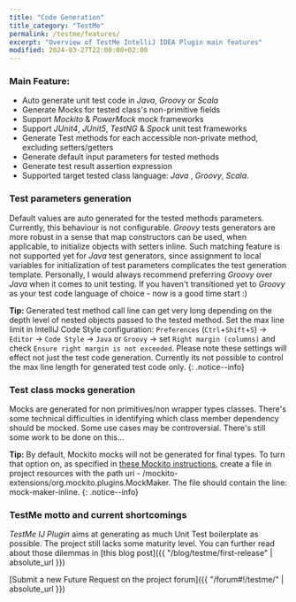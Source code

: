 ```yaml
---
title: "Code Generation"
title_category: "TestMe"
permalink: /testme/features/
excerpt: "Overview of TestMe IntelliJ IDEA Plugin main features"
modified: 2024-03-27T22:00:00+02:00
---
```

### Main Feature:
- Auto generate unit test code in _Java_, _Groovy_ or _Scala_ 
- Generate Mocks for tested class's non-primitive fields
- Support _Mockito_ & _PowerMock_ mock frameworks
- Support _JUnit4_, _JUnit5_, _TestNG_ & _Spock_ unit test frameworks
- Generate Test methods for each accessible non-private method, excluding setters/getters
- Generate default input parameters for tested methods
- Generate test result assertion expression
- Supported target tested class language:  _Java_ , _Groovy_, _Scala_.

### Test parameters generation

Default values are auto generated for the tested methods parameters. Currently, this behaviour is not configurable. _Groovy_ tests generators are more robust in a sense that map constructors can be used, when applicable, to initialize objects with setters inline.
Such matching feature is not supported yet for _Java_ test generators, since assignment to local variables for initialization of test parameters complicates the test generation template.
Personally, I would always recommend preferring _Groovy_ over _Java_ when it comes to unit testing. If you haven't transitioned yet to _Groovy_ as your test code language of choice - now is a good time start :)

**Tip:** Generated test method call line can get very long depending on the depth level of nested objects passed to the tested method. Set the max line limit in IntelliJ Code Style configuration:
`Preferences` (`Ctrl`+`Shift`+`S`) -> `Editor` -> `Code Style` -> `Java` or `Groovy` -> set `Right margin (columns)` and check `Ensure right margin is not exceeded`.
Please note these settings will effect not just the test code generation. Currently its not possible to control the max line length for generated test code only.
{: .notice--info}

### Test class mocks generation

Mocks are generated for non primitives/non wrapper types classes.
There's some technical difficulties in identifying which class member dependency should be mocked. Some use cases may be controversial. There's still some work to be done on this...   

**Tip:** By default, Mockito mocks will not be generated for final types. To turn that option on, as specified in [these Mockito instructions](https://github.com/mockito/mockito/wiki/What%27s-new-in-Mockito-2#mock-the-unmockable-opt-in-mocking-of-final-classesmethods),
create a file in project resources with the path uri - /mockito-extensions/org.mockito.plugins.MockMaker. The file should contain the line: mock-maker-inline.
{: .notice--info}

### TestMe motto and current shortcomings

_TestMe IJ Plugin_ aims at generating as much Unit Test boilerplate as possible. The project still lacks some maturity level. You can further read about those dilemmas in [this blog post]({{ "/blog/testme/first-release" | absolute_url }})

[Submit a new Future Request on the project forum]({{ "/forum#!/testme/" | absolute_url }})
